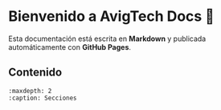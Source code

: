 # Bienvenido a AvigTech Docs 🚀

Esta documentación está escrita en **Markdown** y publicada automáticamente con **GitHub Pages**.

## Contenido

```{toctree}
:maxdepth: 2
:caption: Secciones

```
<!-- rebuild trigger -->

